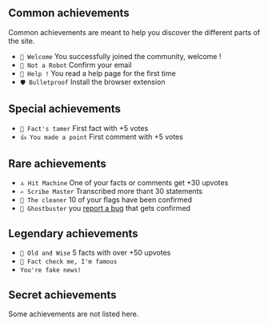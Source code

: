 ## Common achievements

Common achievements are meant to help you discover the different parts of the site.

* `🎉 Welcome` You successfully joined the community, welcome !
* `🤖 Not a Robot` Confirm your email
* `🎸 Help !` You read a help page for the first time
* `🛡️ Bulletproof` Install the browser extension


## Special achievements

* `🐅 Fact's tamer` First fact with +5 votes
* `👍 You made a point` First comment with +5 votes


## Rare achievements

* `🔝 Hit Machine` One of your facts or comments get +30 upvotes
* `✍️ Scribe Master` Transcribed more thant 30 statements
* `🚿 The cleaner` 10 of your flags have been confirmed
* `👻 Ghostbuster` you [report a bug](/help/bug_report) that gets confirmed


## Legendary achievements

* `👴 Old and Wise` 5 facts with over +50 upvotes
* `🌟 Fact check me, I'm famous`
* `You're fake news!`


## Secret achievements

Some achievements are not listed here.